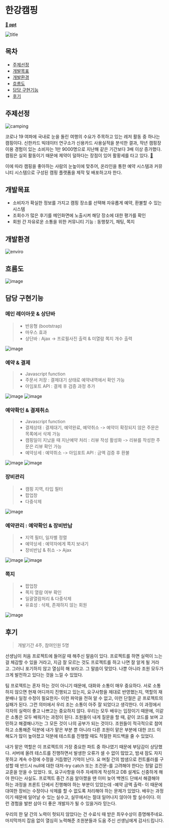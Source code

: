 # 한강캠핑
**[:link: ppt](https://pitch.com/public/570ab20d-f0ad-4e01-8a49-387e29b09c81)** 

![title](https://user-images.githubusercontent.com/96432168/172875800-71b9aae1-ff1f-4d33-bfef-92ac2a724b27.png)


## 목차
- [주제선정](#주제선정)
- [개발목표](#개발목표)
- [개발환경](#개발환경)
- [흐름도](#흐름도)
- [담당 구현기능](#담당-구현기능)
- [후기](#후기)

## 주제선정
![camping](https://user-images.githubusercontent.com/96432168/172875787-cf540b50-8d9d-4d4c-b746-f8749aa93ff9.png)

코로나 19 여파에 국내로 눈을 돌린 여행의 수요가 주목하고 있는 레저 활동 중 하나는 캠핑이다.
신한카드 빅데이터 연구소가 신용카드 사용실적을 분석한 결과, 작년 캠핑장 이용 경험이 있는 소비자는 1만 9000명으로 지난해 같은 기간보다 3배 이상 증가했다. 캠핑은 실외 활동이기 때문에 제약이 덜하다는 장점이 있어 활황세를 타고 있다. **[:link:](https://www.donga.com/news/Economy/article/all/20200707/101847576/1)**

이에 따라 캠핑을 좋아하는 사람의 눈높이에 맞추어, 온라인을 통한 예약 시스템과 커뮤니티 시스템으로 구성된 캠핑 플랫폼을 제작 및 배포하고자 한다.

## 개발목표
- 소비자가 확실한 정보를 가지고 캠핑 장소를 선택해 자유롭게 예약, 환불할 수 있는 시스템
- 조회수가 많은 후기를 메인화면에 노출시켜 해당 장소에 대한 평가를 확인
- 회원 간 자유로운 소통을 위한 커뮤니티 기능 : 동행찾기, 채팅, 쪽지

## 개발환경
![enviro](https://user-images.githubusercontent.com/96432168/172879724-22d4efc5-5150-4999-b2ea-904eaccf0c54.png)

## 흐름도
![image](https://user-images.githubusercontent.com/96432168/172880072-21b64d71-cdce-42c4-9686-9090469eec13.png)

## 담당 구현기능
### 메인 레이아웃 & 상단바
> * 반응형 (bootstrap)
> * 마우스 효과
> * 상단바 : Ajax -> 프로필사진 출력 & 미열람 쪽지 개수 출력 

![image](https://user-images.githubusercontent.com/96432168/172887695-29c668ce-f344-43aa-885e-610e03186d0a.png)

### 예약 & 결제
> * Javascript function
> * 주문서 저장 : 결제대기 상태로 예약내역에서 확인 가능
> * 아임포트 API : 결제 후 검증 과정 추가

![image](https://user-images.githubusercontent.com/96432168/172882853-a6b0d7a7-6719-47ae-b82d-1f1574ae46b2.png)
![image](https://user-images.githubusercontent.com/96432168/172882986-f9906846-944f-41eb-842b-f7461fa57131.png)


### 예약확인 & 결제취소
> * Javascript function
> * 결제상태 : 결제대기, 예약완료, 예약취소 -> 예약이 확정되지 않은 주문은 목록에서 삭제 가능
> * 캠핑일이 지났을 때 지난예약 처리 : 리뷰 작성 활성화 -> 리뷰를 작성한 주문은 리뷰 확인 가능
> * 예약상세 : 예약취소 -> 아임포트 API : 금액 검증 후 환불

![image](https://user-images.githubusercontent.com/96432168/172886477-7af124ac-f8b5-447b-8f7d-8759ccf29ce3.png)
![image](https://user-images.githubusercontent.com/96432168/172886581-ef41c5a7-2d97-4093-b16d-4a9080d43b95.png)


### 장비관리
> * 캠핑 지역, 타입 필터
> * 팝업창
> * 다중삭제

![image](https://user-images.githubusercontent.com/96432168/172888678-cb3fe208-e6e9-43f1-b876-ee28abfaf826.png)


### 예약관리 : 예약확인 & 장비반납
> * 지역 필터, 일자별 정렬
> * 예약상세 : 예약자에게 쪽지 보내기
> * 장비반납 & 취소 -> Ajax

![image](https://user-images.githubusercontent.com/96432168/172889076-733d0ea5-e596-4cf3-bd10-c36a60a794eb.png)
![image](https://user-images.githubusercontent.com/96432168/172889140-216e241a-2419-4363-affc-6f2b831a3add.png)


### 쪽지
> * 팝업창
> * 쪽지 열람 여부 확인
> * 일괄열람처리 & 다중삭제
> * 유효성 : 삭제, 존재하지 않는 회원

![image](https://user-images.githubusercontent.com/96432168/172889949-c4337e5d-3591-4eea-a55e-74dacc81aaa5.png)


## 후기
> 개발기간 4주, 참여인원 5명


  선생님이 처음 프로젝트에 들어갈 때 해주신 말씀이 있다. 프로젝트를 하면 실력이 느는 걸 체감할 수 있을 거라고, 지금 잘 모르는 것도 프로젝트를 하고 나면 잘 알게 될 거라고. 그러니 포기하지 않고 열심히 해 보라고. 그 말씀이 맞았다. 나뿐 아니라 조원 모두가 크게 발전하고 있다는 것을 느낄 수 있었다.
 
  팀 프로젝트는 혼자 하는 것이 아니기 때문에, 대화와 소통이 매우 중요하다. 서로 소통하지 않으면 현재 어디까지 진행되고 있는지, 요구사항을 제대로 반영했는지, 역할의 재분배나 일정 수정이 필요한지- 이런 파악을 전혀 알 수 없고, 이런 단절은 곧 프로젝트의 실패가 된다. 그런 의미에서 우리 조는 소통이 아주 잘 되었다고 생각한다. 이 과정에서 각자의 실력이 좋고 나쁘고는 중요하지 않다. 우리는 모두 배우는 입장이기 때문에, 이같은 소통은 모두 배워가는 과정이 된다. 조원들이 내게 질문을 할 때, 같이 코드를 보며 고민하고 해결해나가는 그 모든 것이 나의 공부가 되는 것이다. 조원들이 적극적으로 참여하고 소통해준 덕분에 내가 맡은 부분 뿐 아니라 다른 조원이 맡은 부분에 대한 코드 이해도가 많이 높아졌고 덕분에 테스트를 진행할 때도 적절한 피드백을 줄 수 있었다.
 
  내가 맡은 역할은 이 프로젝트의 가장 중요한 파트 중 하나였기 때문에 부담감이 상당했다. 서버에 올려 테스트를 진행하면서 발생한 오류가 셀 수 없이 많았고, 밤새 잠도 자지 못하고 계속 수정에 수정을 거듭했던 기억이 난다. 요 며칠 간의 밤샘으로 컨트롤러를 구성할 때 반드시 null에 대한 대처-try catch 또는 조건문-를 고려해야 한다는 정말 값진 교훈을 얻을 수 있었다. 또, 요구사항을 아주 자세하게 작성하고 DB 설계도 신중하게 해야 한다는 사실도. 프로젝트 중간 즈음 알아챘을 땐 이미 늦어 백엔드 단에서 해결해야 하는 과정을 프론트 단에서 진행해야 하는 부분이 있었는데 -예약 금액 출력- 이 때문에 대여한 장비는 수정이나 삭제를 할 수 없도록 처리해야 하는 문제가 있었다. 배우는 과정이기 때문에 일어날 수 있는 실수고, 실무에서는 절대 일어나지 않아야 할 실수이다. 이런 경험을 발판 삼아 더 좋은 개발자가 될 수 있을거라 믿는다.
 
  우리의 한 달 간의 노력이 헛되지 않았다는 건 수료식 때 받은 최우수상이 증명해주네요. 마지막까지 잡음 없이 열심히 노력해준 조원분들과 도움 주신 선생님에게 감사드립니다.
